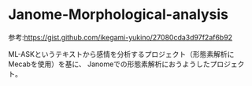 # Janome-Morphological-analysis

参考:https://gist.github.com/ikegami-yukino/27080cda3d97f2af6b92

ML-ASKというテキストから感情を分析するプロジェクト（形態素解析にMecabを使用）を基に、
Janomeでの形態素解析におうようしたプロジェクト。
